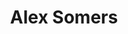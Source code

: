 ---
title: "Alex Somers"
summary: "Alex Somers is an American visual artist and musician from Baltimore, Maryland, who attended Berklee College of Music and Listaháskóli Íslands. Somers lives and works in Los Angeles. Previously he ran a recording studio in downtown Reykjavík where he produced, engineered, and mixed since 2010.
He and his former partner Jónsi, with whom he split in 2019, produce music and visual art under the name Jónsi & Alex. The pair have released an album and a picture book, both titled Riceboy Sleeps. Jónsi and Somers have also collaborated on Jónsi's solo project. Somers co-produced and played instruments on Jónsi's album Go. He then joined Jónsi in his five-piece live band, playing guitar and keyboards for the world tour in support of Go. Somers has produced and mixed a large number of records, including those of Sigur Rós, Jónsi, Julianna Barwick, Briana Marela, Death Vessel, Sin Fang, and Pascal Pinon.
Somers has been vegan since 2004, and a raw vegan since 2007."
slug: "alex-somers"
image: "alex-somers.jpg"
apple_music_artist_url: "None"
wikipedia_url: "https://en.wikipedia.org/wiki/Alex_Somers"
---